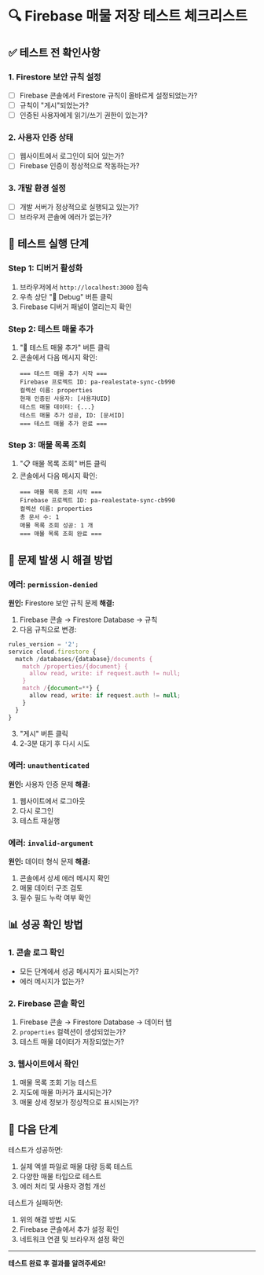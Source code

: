 # 🔍 Firebase 매물 저장 테스트 체크리스트

## ✅ 테스트 전 확인사항

### 1. Firestore 보안 규칙 설정
- [ ] Firebase 콘솔에서 Firestore 규칙이 올바르게 설정되었는가?
- [ ] 규칙이 "게시"되었는가?
- [ ] 인증된 사용자에게 읽기/쓰기 권한이 있는가?

### 2. 사용자 인증 상태
- [ ] 웹사이트에서 로그인이 되어 있는가?
- [ ] Firebase 인증이 정상적으로 작동하는가?

### 3. 개발 환경 설정
- [ ] 개발 서버가 정상적으로 실행되고 있는가?
- [ ] 브라우저 콘솔에 에러가 없는가?

## 🧪 테스트 실행 단계

### Step 1: 디버거 활성화
1. 브라우저에서 `http://localhost:3000` 접속
2. 우측 상단 "🔧 Debug" 버튼 클릭
3. Firebase 디버거 패널이 열리는지 확인

### Step 2: 테스트 매물 추가
1. "🧪 테스트 매물 추가" 버튼 클릭
2. 콘솔에서 다음 메시지 확인:
   ```
   === 테스트 매물 추가 시작 ===
   Firebase 프로젝트 ID: pa-realestate-sync-cb990
   컬렉션 이름: properties
   현재 인증된 사용자: [사용자UID]
   테스트 매물 데이터: {...}
   테스트 매물 추가 성공, ID: [문서ID]
   === 테스트 매물 추가 완료 ===
   ```

### Step 3: 매물 목록 조회
1. "📋 매물 목록 조회" 버튼 클릭
2. 콘솔에서 다음 메시지 확인:
   ```
   === 매물 목록 조회 시작 ===
   Firebase 프로젝트 ID: pa-realestate-sync-cb990
   컬렉션 이름: properties
   총 문서 수: 1
   매물 목록 조회 성공: 1 개
   === 매물 목록 조회 완료 ===
   ```

## 🚨 문제 발생 시 해결 방법

### 에러: `permission-denied`
**원인:** Firestore 보안 규칙 문제
**해결:**
1. Firebase 콘솔 → Firestore Database → 규칙
2. 다음 규칙으로 변경:
```javascript
rules_version = '2';
service cloud.firestore {
  match /databases/{database}/documents {
    match /properties/{document} {
      allow read, write: if request.auth != null;
    }
    match /{document=**} {
      allow read, write: if request.auth != null;
    }
  }
}
```
3. "게시" 버튼 클릭
4. 2-3분 대기 후 다시 시도

### 에러: `unauthenticated`
**원인:** 사용자 인증 문제
**해결:**
1. 웹사이트에서 로그아웃
2. 다시 로그인
3. 테스트 재실행

### 에러: `invalid-argument`
**원인:** 데이터 형식 문제
**해결:**
1. 콘솔에서 상세 에러 메시지 확인
2. 매물 데이터 구조 검토
3. 필수 필드 누락 여부 확인

## 📊 성공 확인 방법

### 1. 콘솔 로그 확인
- 모든 단계에서 성공 메시지가 표시되는가?
- 에러 메시지가 없는가?

### 2. Firebase 콘솔 확인
1. Firebase 콘솔 → Firestore Database → 데이터 탭
2. `properties` 컬렉션이 생성되었는가?
3. 테스트 매물 데이터가 저장되었는가?

### 3. 웹사이트에서 확인
1. 매물 목록 조회 기능 테스트
2. 지도에 매물 마커가 표시되는가?
3. 매물 상세 정보가 정상적으로 표시되는가?

## 🔄 다음 단계

테스트가 성공하면:
1. 실제 엑셀 파일로 매물 대량 등록 테스트
2. 다양한 매물 타입으로 테스트
3. 에러 처리 및 사용자 경험 개선

테스트가 실패하면:
1. 위의 해결 방법 시도
2. Firebase 콘솔에서 추가 설정 확인
3. 네트워크 연결 및 브라우저 설정 확인

---

**테스트 완료 후 결과를 알려주세요!**

